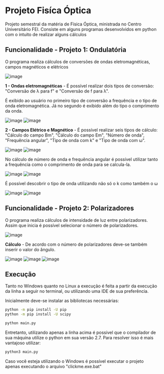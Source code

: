 # Projeto Fisíca Óptica

Projeto semestral da matéria de Física Óptica, ministrada no Centro Universitário FEI. Consiste em alguns programas desenvolvidos em python com o intuito de realizar alguns cálculos

## Funcionalidade - Projeto 1: Ondulatória

O programa realiza cálculos de conversões de ondas eletromagnéticas, campos magnéticos e elétricos

![image](images/p1_home.png)

**1 - Ondas eletromagnéticas** - É possível realizar dois tipos de conversão: "Conversão de λ para f" e "Conversão de f para λ".

É exibido ao usuário no primeiro tipo de conversão a frequência e o tipo de onda eletromagnética. Já no segundo é exibido além do tipo o comprimento da onda.

![image](images/p1_conversao1_oe.png)
![image](images/p1_conversao2_oe.png)

**2 - Campos Elétrico e Magnético** - É possível realizar seis tipos de cálculo: "Cálculo do campo Bm", "Cálculo do campo Em", "Número de onda", "Frequência angular", "Tipo de onda com k" e "Tipo de onda com ω".

![image](images/p1_calc1_cm.png)
![image](images/p1_calc2_cm.png)

No cálculo de número de onda e frequência angular é possível utilizar tanto a frequência como o comprimento de onda para se calcula-la. 

![image](images/p1_calc3_cm.png)
![image](images/p1_calc4_cm.png)

É possível descobrir o tipo de onda utilizando não só o k como também o ω

![image](images/p1_calc5_cm.png)
![image](images/p1_calc6_cm.png)


## Funcionalidade - Projeto 2: Polarizadores

O programa realiza cálculos de intensidade de luz entre polarizadores. Assim que inicia é possível selecionar o número de polarizadores.

![image](images/p2_home.png)

**Cálculo** - De acordo com o número de polarizadores deve-se também inserir o valor do ângulo.

![image](images/p2_calc1.png)
![image](images/p2_calc2.png)
![image](images/p2_calc3.png)

## Execução

Tanto no Windows quanto no Linux a execução é feita a partir da execução da linha a seguir no terminal, ou utilizando uma IDE de sua preferência. 

Inicialmente deve-se instalar as bibliotecas necessárias:

```bash
python -m pip install -U pip
python -m pip install -U scipy
```

```bash
python main.py
```

Entretanto, utilizando apenas a linha acima é possivel que o compilador de sua máquina utilize o python em sua versão 2.7. Para resolver isso é mais vantajoso utilizar:

```bash
python3 main.py
```

Caso você esteja utilizando o Windows é possível executar o projeto apenas executando o arquivo "clickme.exe.bat"